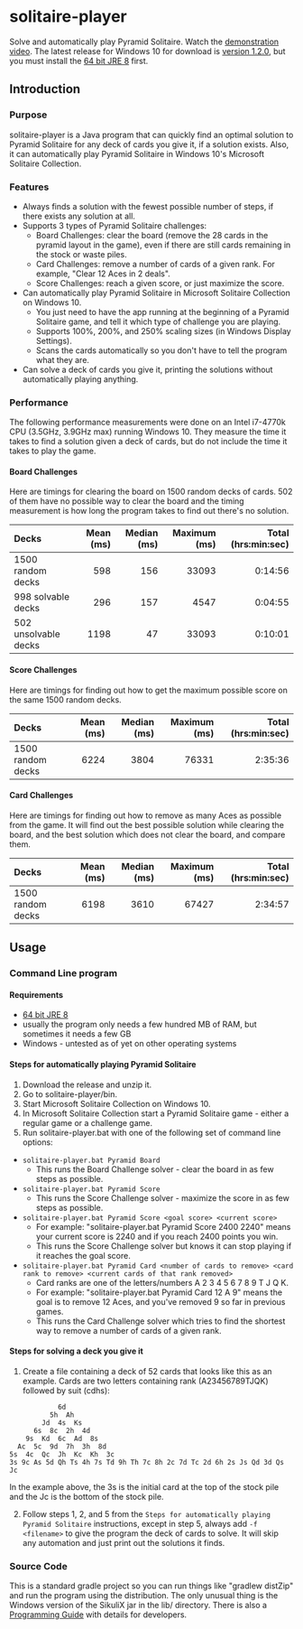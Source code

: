 # solitaire-player
Solve and automatically play Pyramid Solitaire.  Watch the [demonstration video](https://youtu.be/2fs49YDfUR4).  The latest release for Windows 10 for download is [version 1.2.0](https://github.com/mchung94/solitaire-player/releases/download/v1.2.0/solitaire-player-v1.2.0.zip), but you must install the [64 bit JRE 8](http://www.oracle.com/technetwork/java/javase/downloads/index.html) first.


## Introduction

### Purpose
solitaire-player is a Java program that can quickly find an optimal solution to Pyramid Solitaire for any deck of cards you give it, if a solution exists.  Also, it can automatically play Pyramid Solitaire in Windows 10's Microsoft Solitaire Collection.

### Features
- Always finds a solution with the fewest possible number of steps, if there exists any solution at all.
- Supports 3 types of Pyramid Solitaire challenges:
  - Board Challenges: clear the board (remove the 28 cards in the pyramid layout in the game), even if there are still cards remaining in the stock or waste piles.
  - Card Challenges: remove a number of cards of a given rank.  For example, "Clear 12 Aces in 2 deals".
  - Score Challenges: reach a given score, or just maximize the score.
- Can automatically play Pyramid Solitaire in Microsoft Solitaire Collection on Windows 10.
  - You just need to have the app running at the beginning of a Pyramid Solitaire game, and tell it which type of challenge you are playing.
  - Supports 100%, 200%, and 250% scaling sizes (in Windows Display Settings).
  - Scans the cards automatically so you don't have to tell the program what they are.
- Can solve a deck of cards you give it, printing the solutions without automatically playing anything.

### Performance
The following performance measurements were done on an Intel i7-4770k CPU (3.5GHz, 3.9GHz max) running Windows 10.  They measure the time it takes to find a solution given a deck of cards, but do not include the time it takes to play the game.

#### Board Challenges
Here are timings for clearing the board on 1500 random decks of cards.  502 of them have no possible way to clear the board and the timing measurement is how long the program takes to find out there's no solution.

| Decks                | Mean (ms) | Median (ms) | Maximum (ms) | Total (hrs:min:sec) |
|:-------------------- | ---------:| -----------:| ------------:| -------------------:|
| 1500 random decks    |       598 |         156 |        33093 |             0:14:56 |
| 998 solvable decks   |       296 |         157 |         4547 |             0:04:55 |
| 502 unsolvable decks |      1198 |          47 |        33093 |             0:10:01 |

#### Score Challenges
Here are timings for finding out how to get the maximum possible score on the same 1500 random decks.

| Decks                | Mean (ms) | Median (ms) | Maximum (ms) | Total (hrs:min:sec) |
|:-------------------- | ---------:| -----------:| ------------:| -------------------:|
| 1500 random decks    |      6224 |        3804 |        76331 |             2:35:36 |

#### Card Challenges
Here are timings for finding out how to remove as many Aces as possible from the game.  It will find out the best possible solution while clearing the board, and the best solution which does not clear the board, and compare them.

| Decks                | Mean (ms) | Median (ms) | Maximum (ms) | Total (hrs:min:sec) |
|:-------------------- | ---------:| -----------:| ------------:| -------------------:|
| 1500 random decks    |      6198 |        3610 |        67427 |             2:34:57 |

## Usage

### Command Line program

#### Requirements
- [64 bit JRE 8](http://www.oracle.com/technetwork/java/javase/downloads/index.html)
- usually the program only needs a few hundred MB of RAM, but sometimes it needs a few GB
- Windows - untested as of yet on other operating systems

#### Steps for automatically playing Pyramid Solitaire
1. Download the release and unzip it.
2. Go to solitaire-player/bin.
3. Start Microsoft Solitaire Collection on Windows 10.
4. In Microsoft Solitaire Collection start a Pyramid Solitaire game - either a regular game or a challenge game.
5. Run solitaire-player.bat with one of the following set of command line options:
  - `solitaire-player.bat Pyramid Board`
    - This runs the Board Challenge solver - clear the board in as few steps as possible.
  - `solitaire-player.bat Pyramid Score`
    - This runs the Score Challenge solver - maximize the score in as few steps as possible.
  - `solitaire-player.bat Pyramid Score <goal score> <current score>`
    - For example: "solitaire-player.bat Pyramid Score 2400 2240" means your current score is 2240 and if you reach 2400 points you win.
    - This runs the Score Challenge solver but knows it can stop playing if it reaches the goal score.
  - `solitaire-player.bat Pyramid Card <number of cards to remove> <card rank to remove> <current cards of that rank removed>`
    - Card ranks are one of the letters/numbers A 2 3 4 5 6 7 8 9 T J Q K.
    - For example: "solitaire-player.bat Pyramid Card 12 A 9" means the goal is to remove 12 Aces, and you've removed 9 so far in previous games.
    - This runs the Card Challenge solver which tries to find the shortest way to remove a number of cards of a given rank.
    
#### Steps for solving a deck you give it
1. Create a file containing a deck of 52 cards that looks like this as an example.  Cards are two letters containing rank (A23456789TJQK) followed by suit (cdhs):

```
            6d
          5h  Ah
        Jd  4s  Ks
      6s  8c  2h  4d
    9s  Kd  6c  Ad  8s
  Ac  5c  9d  7h  3h  8d
5s  4c  Qc  Jh  Kc  Kh  3c
3s 9c As 5d Qh Ts 4h 7s Td 9h Th 7c 8h 2c 7d Tc 2d 6h 2s Js Qd 3d Qs Jc
```
In the example above, the 3s is the initial card at the top of the stock pile and the Jc is the bottom of the stock pile.

2. Follow steps 1, 2, and 5 from the `Steps for automatically playing Pyramid Solitaire` instructions, except in step 5, always add `-f <filename>` to give the program the deck of cards to solve.  It will skip any automation and just print out the solutions it finds.

### Source Code
This is a standard gradle project so you can run things like "gradlew distZip" and run the program using the distribution.  The only unusual thing is the Windows version of the SikuliX jar in the lib/ directory.
There is also a [Programming Guide](programming.md) with details for developers.
